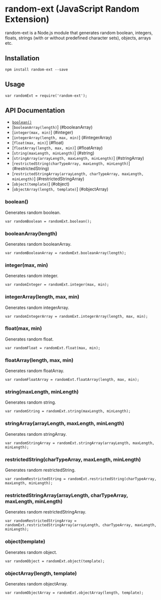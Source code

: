 # random-ext (JavaScript Random Extension)

random-ext is a Node.js module that generates random boolean, integers, floats, strings (with or without predefined character sets), objects, arrays etc.

## Installation

```
npm install random-ext --save
```

## Usage

```
var randomExt = require('random-ext');
```

## API Documentation

* [`boolean()`](#boolean)
* [`booleanArray(length)`] (#booleanArray)
* [`integer(max, min)`] (#integer)
* [`integerArray(length, max, min)`] (#integerArray)
* [`float(max, min)`] (#float)
* [`floatArray(length, max, min)`] (#floatArray)
* [`string(maxLength, minLength)`] (#string)
* [`stringArray(arrayLength, maxLength, minLength)`] (#stringArray)
* [`restrictedString(charTypeArray, maxLength, minLength)`] (#restrictedString)
* [`restrictedStringArray(arrayLength, charTypeArray, maxLength, minLength)`] (#restrictedStringArray)
* [`object(template)`] (#object)
* [`objectArray(length, template)`] (#objectArray)

### <a name="boolean"/> boolean()
Generates random boolean.
```
var randomBoolean = randomExt.boolean();
```
### <a name="booleanArray"/> booleanArray(length)

Generates random booleanArray.
```
var randomBooleanArray = randomExt.booleanArray(length);
```
### <a name="integer"/> integer(max, min)

Generates random integer.
```
var randomInteger = randomExt.integer(max, min);
```
### <a name="integerArray"/> integerArray(length, max, min)

Generates random integerArray.
```
var randomIntegerArray = randomExt.integerArray(length, max, min);
```
### <a name="float"/> float(max, min)

Generates random float.
```
var randomFloat = randomExt.float(max, min);
```
### <a name="floatArray"/> floatArray(length, max, min)

Generates random floatArray.
```
var randomFloatArray = randomExt.floatArray(length, max, min);
```
### <a name="string"/> string(maxLength, minLength)

Generates random string.
```
var randomString = randomExt.string(maxLength, minLength);
```
### <a name="stringArray"/> stringArray(arrayLength, maxLength, minLength)

Generates random stringArray.
```
var randomStringArray = randomExt.stringArray(arrayLength, maxLength, minLength);
```
### <a name="restrictedString"/> restrictedString(charTypeArray, maxLength, minLength)

Generates random restrictedString.
```
var randomRestrictedString = randomExt.restrictedString(charTypeArray, maxLength, minLength);
```
### <a name="restrictedStringArray"/> restrictedStringArray(arrayLength, charTypeArray, maxLength, minLength)

Generates random restrictedStringArray.
```
var randomRestrictedStringArray = randomExt.restrictedStringArray(arrayLength, charTypeArray, maxLength, minLength);
```
### <a name="object"/> object(template)

Generates random object.
```
var randomObject = randomExt.object(template);
```
### <a name="objectArray"/> objectArray(length, template)

Generates random objectArray.
```
var randomObjectArray = randomExt.objectArray(length, template);
```

